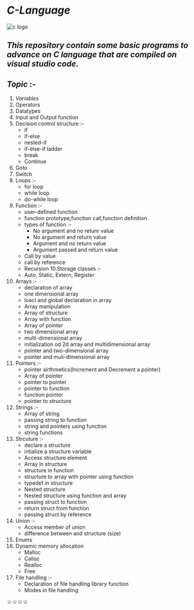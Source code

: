 # **_C-Language_**
![c logo](https://user-images.githubusercontent.com/71514413/109388496-79453500-792d-11eb-9f11-4aa184f2dcf3.jpg)
## *This repository contain some basic programs to advance on C language that are compiled on visual studio code.*

## *Topic* :-
1. *Variables*
2. Operators
3. Datatypes
4. Input and Output function
5. Decision control structure :-
   * if
   * if-else
   * nested-if 
   * if-else-if ladder
   * break 
   * Continue
6. Goto
7. Switch
8. Loops :-
   * for loop
   * while loop 
   * do-while loop
9. Function :-
   * user-defined function
   * function prototype,function call,function definition
   * types of function :-
      * No argument and no retunr value
      * No argument and return value
      * Argument and no return value
      * Argument passed and return value
   * Call by value
   * call by reference 
   * Recursion
10.Storage classes :-
   * Auto, Static, Extern, Register
11. Arrays :-
    * declaration of array
    * one dimensional array
    * loacl and global declaration in array
    * Array manipulation
    * Array of structure
    * Array with function
    * Array of pointer
    * two dimensional array
    * multi-dimensional array
    * initialization od 2d array and multidimensional array
    * pointer and two-dimensional array
    * pointer and muli-dimensional array
12. Pointers :-
    * pointer airthmetics(Increment and Decrement a pointer)
    * Array of pointer
    * pointer to pointer
    * pointer to function
    * function pointer
    * pointer to structure
13. Strings :-
    * Array of string
    * passing string to function
    * string and pointers using function
    * string functions
14. Strcuture :-
    * declare a structure
    * intialize a structure variable
    * Access structure element
    * Array in structure
    * structure in function
    * structure to array with pointer using function 
    * typedef in structure
    * Nested structure
    * Nested structure using function and array
    * passing struct to function
    * return struct from function
    * passing struct by reference 
15. Union :-
    * Access member of union
    * difference between and structure (size)
16. Enums
17. Dynamic memory allocation
    * Malloc
    * Calloc
    * Realloc 
    * Free
18. File handling :-
    * Declaration of file handling library function
    * Modes in file handling
   
:relaxed::relaxed::relaxed::relaxed: 